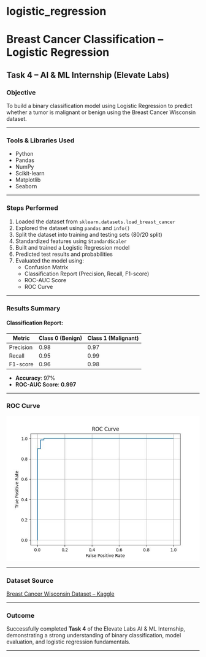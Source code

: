 # logistic_regression
# Breast Cancer Classification – Logistic Regression

## Task 4 – AI & ML Internship (Elevate Labs)

### Objective
To build a binary classification model using Logistic Regression to predict whether a tumor is malignant or benign using the Breast Cancer Wisconsin dataset.

---

### Tools & Libraries Used
- Python
- Pandas
- NumPy
- Scikit-learn
- Matplotlib
- Seaborn

---

### Steps Performed
1. Loaded the dataset from `sklearn.datasets.load_breast_cancer`
2. Explored the dataset using `pandas` and `info()`
3. Split the dataset into training and testing sets (80/20 split)
4. Standardized features using `StandardScaler`
5. Built and trained a Logistic Regression model
6. Predicted test results and probabilities
7. Evaluated the model using:
   - Confusion Matrix
   - Classification Report (Precision, Recall, F1-score)
   - ROC-AUC Score
   - ROC Curve

---

### Results Summary

#### Classification Report:
| Metric     | Class 0 (Benign) | Class 1 (Malignant) |
|------------|------------------|----------------------|
| Precision  | 0.98             | 0.97                 |
| Recall     | 0.95             | 0.99                 |
| F1-score   | 0.96             | 0.98                 |

- **Accuracy**: 97%
- **ROC-AUC Score**: **0.997**



---

### ROC Curve

![ROC Curve](Figure_1.jpg)

---

### Dataset Source
[ Breast Cancer Wisconsin Dataset – Kaggle](https://www.kaggle.com/datasets/uciml/breast-cancer-wisconsin-data)

---

### Outcome
Successfully completed **Task 4** of the Elevate Labs AI & ML Internship, demonstrating a strong understanding of binary classification, model evaluation, and logistic regression fundamentals.

---
